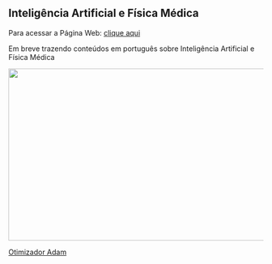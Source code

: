 ## Inteligência Artificial e Física Médica

Para acessar a Página Web: <a href="http://brunotakara.github.io">clique aqui</a>

Em breve trazendo conteúdos em português sobre Inteligência Artificial e Física Médica

<img src="https://user-images.githubusercontent.com/65023174/220431778-34d2c825-aefb-4fa4-8585-6177f8f4c0d7.png" width="600" height="340">

<a href="Adam.html" class="button big">Otimizador Adam</a>
